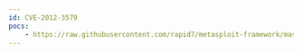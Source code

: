 ```yaml
---
id: CVE-2012-3579
pocs:
    - https://raw.githubusercontent.com/rapid7/metasploit-framework/master/modules/exploits/linux/ssh/symantec_smg_ssh.rb
---
```

